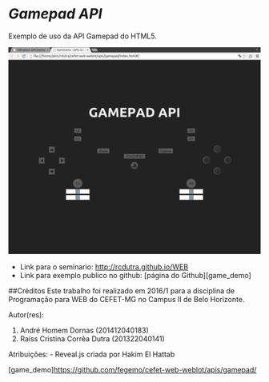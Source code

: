 # _Gamepad API_

Exemplo de uso da API Gamepad do HTML5.

![](gamepad.png)
- Link para o seminario: http://rcdutra.github.io/WEB
- Link para exemplo publico no github: [página do Github][game_demo]

##Créditos
Este trabalho foi realizado em 2016/1 para a disciplina de Programação para WEB do CEFET-MG no Campus II de Belo Horizonte.

Autor(res):
   1. André Homem Dornas (201412040183)
   2. Raíss Cristina Corrêa Dutra (201322040141)

Atribuições: 
    - Reveal.js criada por Hakim El Hattab

[game_demo]https://github.com/fegemo/cefet-web-weblot/apis/gamepad/
